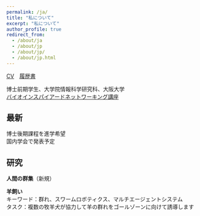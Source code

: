 ```yaml
---
permalink: /ja/
title: "私について"
excerpt: "私について"
author_profile: true
redirect_from: 
  - /about/ja
  - /about/jp
  - /about/jp/
  - /about/jp.html
---
```




[CV](/files/vita_AiyiLi.pdf)　[履歴書](/files/vita_AiyiLi_jp.pdf)

博士前期学生、大学院情報科学研究科、大阪大学  
[バイオインスパイアードネットワーキング講座](http://www-waka.ics.es.osaka-u.ac.jp/)
## 最新

博士後期課程を進学希望  
国内学会で発表予定
## 研究
**人間の群集**（新規）

**羊飼い**  
キーワード：群れ、スワームロボティクス、マルチエージェントシステム  
タスク：複数の牧羊犬が協力して羊の群れをゴールゾーンに向けて誘導します

<script async class="speakerdeck-embed" data-slide="1" data-id="0475023755b6416e8e1d633b6a5cf170" data-ratio="1.33333333333333" src="//speakerdeck.com/assets/embed.js"></script>